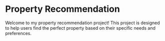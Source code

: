 # Property Recommendation
Welcome to my property recommendation project! This project is designed to help users find the perfect property based on their specific needs and preferences.

